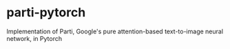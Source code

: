 # parti-pytorch
Implementation of Parti, Google's pure attention-based text-to-image neural network, in Pytorch
